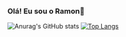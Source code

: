 ### Olá! Eu sou o Ramon👋
![Anurag's GitHub stats](https://github-readme-stats.vercel.app/api?username=Valentim-R&show_icons=true&theme=tokyonight)
[![Top Langs](https://github-readme-stats.vercel.app/api/top-langs/?username=Valentim-R&layout=DonutChartlayout&theme=tokyonight&)](https://github.com/anuraghazra/github-readme-stats)
